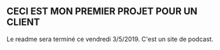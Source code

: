 ## CECI EST MON PREMIER PROJET POUR UN CLIENT
Le readme sera terminé ce vendredi 3/5/2019.
C'est un site de podcast.
